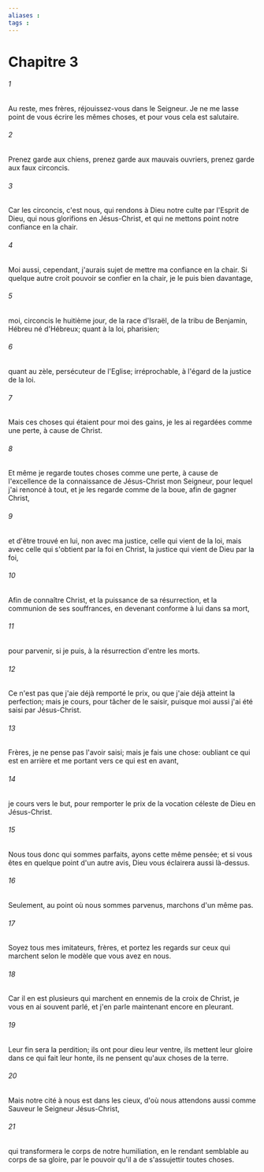 ```yaml
---
aliases : 
tags : 
---
```


# Chapitre 3

###### 1
Au reste, mes frères, réjouissez-vous dans le Seigneur. Je ne me lasse point de vous écrire les mêmes choses, et pour vous cela est salutaire.
###### 2
Prenez garde aux chiens, prenez garde aux mauvais ouvriers, prenez garde aux faux circoncis.
###### 3
Car les circoncis, c'est nous, qui rendons à Dieu notre culte par l'Esprit de Dieu, qui nous glorifions en Jésus-Christ, et qui ne mettons point notre confiance en la chair.
###### 4
Moi aussi, cependant, j'aurais sujet de mettre ma confiance en la chair. Si quelque autre croit pouvoir se confier en la chair, je le puis bien davantage,
###### 5
moi, circoncis le huitième jour, de la race d'Israël, de la tribu de Benjamin, Hébreu né d'Hébreux; quant à la loi, pharisien;
###### 6
quant au zèle, persécuteur de l'Eglise; irréprochable, à l'égard de la justice de la loi.
###### 7
Mais ces choses qui étaient pour moi des gains, je les ai regardées comme une perte, à cause de Christ.
###### 8
Et même je regarde toutes choses comme une perte, à cause de l'excellence de la connaissance de Jésus-Christ mon Seigneur, pour lequel j'ai renoncé à tout, et je les regarde comme de la boue, afin de gagner Christ,
###### 9
et d'être trouvé en lui, non avec ma justice, celle qui vient de la loi, mais avec celle qui s'obtient par la foi en Christ, la justice qui vient de Dieu par la foi,
###### 10
Afin de connaître Christ, et la puissance de sa résurrection, et la communion de ses souffrances, en devenant conforme à lui dans sa mort,
###### 11
pour parvenir, si je puis, à la résurrection d'entre les morts.
###### 12
Ce n'est pas que j'aie déjà remporté le prix, ou que j'aie déjà atteint la perfection; mais je cours, pour tâcher de le saisir, puisque moi aussi j'ai été saisi par Jésus-Christ.
###### 13
Frères, je ne pense pas l'avoir saisi; mais je fais une chose: oubliant ce qui est en arrière et me portant vers ce qui est en avant,
###### 14
je cours vers le but, pour remporter le prix de la vocation céleste de Dieu en Jésus-Christ.
###### 15
Nous tous donc qui sommes parfaits, ayons cette même pensée; et si vous êtes en quelque point d'un autre avis, Dieu vous éclairera aussi là-dessus.
###### 16
Seulement, au point où nous sommes parvenus, marchons d'un même pas.
###### 17
Soyez tous mes imitateurs, frères, et portez les regards sur ceux qui marchent selon le modèle que vous avez en nous.
###### 18
Car il en est plusieurs qui marchent en ennemis de la croix de Christ, je vous en ai souvent parlé, et j'en parle maintenant encore en pleurant.
###### 19
Leur fin sera la perdition; ils ont pour dieu leur ventre, ils mettent leur gloire dans ce qui fait leur honte, ils ne pensent qu'aux choses de la terre.
###### 20
Mais notre cité à nous est dans les cieux, d'où nous attendons aussi comme Sauveur le Seigneur Jésus-Christ,
###### 21
qui transformera le corps de notre humiliation, en le rendant semblable au corps de sa gloire, par le pouvoir qu'il a de s'assujettir toutes choses.
